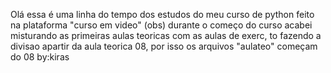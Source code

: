Olá essa é uma linha do tempo dos estudos do meu curso de python feito na plataforma "curso em video"
(obs) durante o começo do curso acabei misturando as primeiras aulas teoricas com as aulas de exerc, to fazendo a divisao apartir da aula teorica 08, por isso os arquivos "aulateo" começam do 08 
by:kiras
